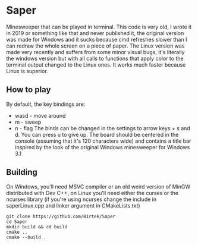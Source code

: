 # Saper

Minesweeper that can be played in terminal. This code is very old, I wrote it in 2019 or something like that and never published it, the original version was made for Windows and it sucks because cmd refreshes slower than I can redraw the whole screen on a piece of paper. The Linux version was made very recently and suffers from some minor visual bugs, it's literally the windows version but with all calls to functions that apply color to the terminal output changed to the Linux ones. It works much faster because Linux is superior.

## How to play
By default, the key bindings are:
- wasd - move around
- m - sweep
- n - flag
The binds can be changed in the settings to arrow keys + s and d.
You can press u to give up.
The board should be centered in the console (assuming that it's 120 characters wide) and contains a title bar inspired by the look of the original Windows minesweeper for Windows 3.1

## Building
On Windows, you'll need MSVC compiler or an old weird version of MinGW distributed with Dev C++, on Linux you'll need either the curses or the ncurses library (if you're using ncurses change the include in saperLinux.cpp and linker argument in CMakeLists.txt)

```shell
git clone https://github.com/B1rtek/Saper
cd Saper
mkdir build && cd build
cmake ..
cmake --build .
```

